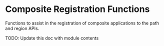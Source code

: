 # Composite Registration Functions

Functions to assist in the registration of composite applications to the path and region APIs.

TODO: Update this doc with module contents